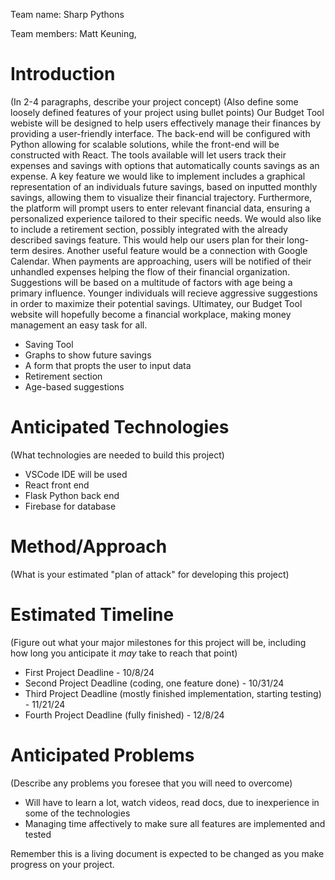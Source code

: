 Team name: Sharp Pythons

Team members: Matt Keuning, 

# Introduction

(In 2-4 paragraphs, describe your project concept)
(Also define some loosely defined features of your project using bullet points)
	Our Budget Tool webiste will be designed to help users effectively manage their finances by providing a user-friendly interface. The back-end will be configured with Python allowing for scalable solutions, while the front-end will be constructed with React. The tools available will let users track their expenses and savings with options that automatically counts savings as an expense. A key feature we would like to implement includes a graphical representation of an individuals future savings, based on inputted monthly savings, allowing them to visualize their financial trajectory. Furthermore, the platform will prompt users to enter relevant financial data, ensuring a personalized experience tailored to their specific needs.
	We would also like to include a retirement section, possibly integrated with the already described savings feature. This would help our users plan for their long-term desires. Another useful feature would be a connection with Google Calendar. When payments are approaching, users will be notified of their unhandled expenses helping the flow of their financial organization. Suggestions will be based on a multitude of factors with age being a primary influence. Younger individuals will recieve aggressive suggestions in order to maximize their potential savings. Ultimatey, our Budget Tool website will hopefully become a financial workplace, making money management an easy task for all.
* Saving Tool
* Graphs to show future savings
* A form that propts the user to input data
* Retirement section
* Age-based suggestions

# Anticipated Technologies

(What technologies are needed to build this project)
* VSCode IDE will be used
* React front end
* Flask Python back end
* Firebase for database

# Method/Approach

(What is your estimated "plan of attack" for developing this project)

# Estimated Timeline

(Figure out what your major milestones for this project will be, including how long you anticipate it *may* take to reach that point)
* First Project Deadline - 10/8/24
* Second Project Deadline (coding, one feature done) - 10/31/24
* Third Project Deadline (mostly finished implementation, starting testing) - 11/21/24
* Fourth Project Deadline (fully finished) - 12/8/24

# Anticipated Problems

(Describe any problems you foresee that you will need to overcome)
* Will have to learn a lot, watch videos, read docs, due to inexperience in some of the technologies
* Managing time affectively to make sure all features are implemented and tested

Remember this is a living document is expected to be changed as you make progress on your project.
